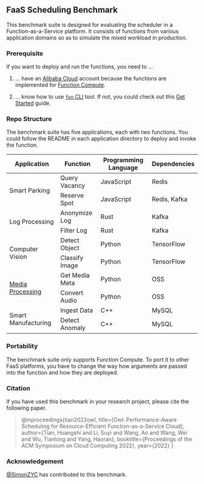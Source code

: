 
## FaaS Scheduling Benchmark

This benchmark suite is designed for evaluating the scheduler in a Function-as-a-Service platform. It consists of functions from various application domains so as to simulate the mixed workload in production.

### Prerequisite

If you want to deploy and run the functions, you need to ...

1. ... have an [Alibaba Cloud](https://us.alibabacloud.com/) account because the functions are implemented for [Function Compute](https://www.alibabacloud.com/product/function-compute).

2. ... know how to use [`fun` CLI](https://github.com/alibaba/funcraft) tool. If not, you could check out this [Get Started](https://github.com/alibaba/funcraft/blob/master/docs/usage/getting_started.md) guide.


### Repo Structure

The benchmark suite has five applications, each with two functions. You could follow the README in each application directory to deploy and invoke the function.

<table>
<thead>
  <tr>
    <th>Application</th>
    <th>Function</th>
    <th>Programming Language</th>
    <th>Dependencies</th>
  </tr>
</thead>
<tbody>
  <tr>
    <td rowspan="2">Smart Parking</td>
    <td>Query Vacancy</td>
    <td>JavaScript</td>
    <td>Redis</td>
  </tr>
  <tr>
    <td>Reserve Spot</td>
    <td>JavaScript</td>
    <td>Redis, Kafka</td>
  </tr>
  <tr>
    <td rowspan="2">Log Processing</td>
    <td>Anonymize Log</td>
    <td>Rust</td>
    <td>Kafka</td>
  </tr>
  <tr>
    <td>Filter Log</td>
    <td>Rust</td>
    <td>Kafka</td>
  </tr>
  <tr>
    <td rowspan="2">Computer Vision</td>
    <td>Detect Object</td>
    <td>Python</td>
    <td>TensorFlow</td>
  </tr>
  <tr>
    <td>Classify Image</td>
    <td>Python</td>
    <td>TensorFlow</td>
  </tr>
  <tr>
    <td rowspan="2"><a href="media-processing">Media Processing</a></td>
    <td>Get Media Meta</td>
    <td>Python</td>
    <td>OSS</td>
  </tr>
  <tr>
    <td>Convert Audio</td>
    <td>Python</td>
    <td>OSS</td>
  </tr>
  <tr>
    <td rowspan="2">Smart Manufacturing</td>
    <td>Ingest Data</td>
    <td>C++</td>
    <td>MySQL</td>
  </tr>
  <tr>
    <td>Detect Anomaly</td>
    <td>C++</td>
    <td>MySQL</td>
  </tr>
</tbody>
</table>

### Portability

The benchmark suite only supports Function Compute. To port it to other FaaS platforms, you have to change the way how arguments are passed into the function and how they are deployed.


### Citation

If you have used this benchmark in your research project, please cite the following paper.

> @inproceedings{tian2022owl,
>   title={Owl: Performance-Aware Scheduling for Resource-Efficient Function-as-a-Service Cloud},
>   author={Tian, Huangshi and Li, Suyi and Wang, Ao and Wang, Wei and Wu, Tianlong and Yang, Haoran},
>   booktitle={Proceedings of the ACM Symposium on Cloud Computing 2022},
>   year={2022}
> }


### Acknowledgement

[@SimonZYC](https://github.com/SimonZYC) has contributed to this benchmark.
